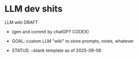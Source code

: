 # LLM dev shits

LLM wiki DRAFT
- (gen and commit by chatGPT CODEX)


- GOAL: custom LLM "wiki" to store prompts, notes, whatever
- STATUS: ~blank template as of 2025-08-06

